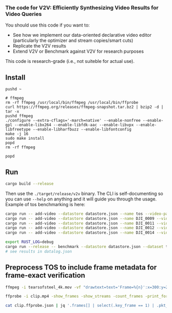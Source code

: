 ### The code for V2V: Efficiently Synthesizing Video Results for Video Queries

You should use this code if you want to:

* See how we implement our data-oriented declarative video editor (particularly the optimizer and stream copies/smart cuts)
* Replicate the V2V results
* Extend V2V or Benchmark against V2V for research purposes

This code is research-grade (i.e., not suiteble for actual use).

## Install

```
pushd ~

# ffmpeg
rm -rf ffmpeg /usr/local/bin/ffmpeg /usr/local/bin/ffprobe
curl https://ffmpeg.org/releases/ffmpeg-snapshot.tar.bz2 | bzip2 -d | tar -x
pushd ffmpeg
./configure --extra-cflags='-march=native' --enable-nonfree --enable-gpl --enable-libx264 --enable-libfdk-aac --enable-libvpx --enable-libfreetype --enable-libharfbuzz --enable-libfontconfig
make -j 16
sudo make install
popd
rm -rf ffmpeg

popd
```

## Run

```bash
cargo build --release
```

Then use the `./target/release/v2v` binary. The CLI is self-documenting so you can use `--help` on anything and it will guide you through the usage.
Example of tos benchmarking is here:

```bash
cargo run -- add-video --datastore datastore.json --name tos --video-path videos/clip.mp4 --ffprobe-json videos/clip.ffprobe.json
cargo run -- add-video --datastore datastore.json --name DJI_0009 --video-path videos/DJI_0009.mp4 --ffprobe-json videos/DJI_0009.ffprobe.json
cargo run -- add-video --datastore datastore.json --name DJI_0011 --video-path videos/DJI_0011.mp4 --ffprobe-json videos/DJI_0011.ffprobe.json
cargo run -- add-video --datastore datastore.json --name DJI_0012 --video-path videos/DJI_0012.mp4 --ffprobe-json videos/DJI_0012.ffprobe.json
cargo run -- add-video --datastore datastore.json --name DJI_0014 --video-path videos/DJI_0014.mp4 --ffprobe-json videos/DJI_0014.ffprobe.json

export RUST_LOG=debug
cargo run --release -- benchmark --datastore datastore.json --dataset tos
# see results in datalog.json
```

## Preprocess TOS to include frame metadata for frame-exact verification


```bash
ffmpeg -i tearsofsteel_4k.mov -vf "drawtext=text='Frame=%{n}':x=300:y=200:fontcolor=white:fontsize=35:box=1:boxcolor=white@0.5,drawtext=text='pts_rational=%{expr\\:n*12288}':x=300:y=250:fontcolor=white:fontsize=35:box=1:boxcolor=white@0.5,drawtext=text='PTS_HMS=%{pts \\: hms}':x=300:y=300:fontcolor=white:fontsize=35:box=1:boxcolor=white@0.5,drawtext=text='PTS_FLT=%{pts \\: flt}':x=300:y=350:fontcolor=white:fontsize=35:box=1:boxcolor=white@0.5" -c:a copy -c:v libx264 -crf 26 -preset ultrafast -vsync 0 -enc_time_base -1 tearsofsteel_4k_anot.mp4

ffprobe -i clip.mp4 -show_frames -show_streams -count_frames -print_format json -select_streams v > clip.ffprobe.json

cat clip.ffprobe.json | jq '.frames[] | select(.key_frame == 1) | .pkt_pts' | awk '{printf "clip0009_key.insert(Rational64::new(%d, 12288));\n", $1}'
```


